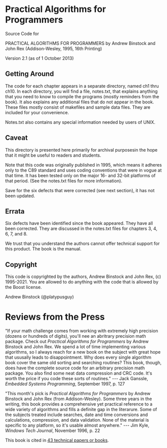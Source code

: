 # Practical Algorithms for Programmers

Source Code for

PRACTICAL ALGORITHMS FOR PROGRAMMERS
by Andrew Binstock and John Rex (Addison-Wesley, 1995, 16th Printing)

Version 2.1 (as of 1 October 2013)

## Getting Around 

The code for each chapter appears in a separate directory, 
named ch1 thru ch10. In each directory, you will find a file, 
notes.txt, that explains anything that you need to know to 
compile the programs (mostly reminders from the book). It 
also explains any additional files that do not appear in the 
book. These files mostly consist of makefiles and sample data 
files. They are included for your convenience.

Notes.txt also contains any special information needed by
users of UNIX.

## Caveat
This directory is presented here primarily for archival purposesin the hope that it might be useful to readers and students.

Note that this code was originally published in 1995, which means it adheres only to the C89 standard and uses coding conventions that were in vogue at that time. It has been tested only on the major 16- and 32-bit platforms of that period. (See the notes.txt files for more information). 

Save for the six defects that were corrected (see next section), it has not been updated. 

## Errata

Six defects have been identified since the book appeared. They have all been corrected. They are 
discussed in the notes.txt files for chapters 3, 4, 6, 7, and 8.

We trust that you understand the authors cannot offer
technical support for this product. The book is the manual.

## Copyright

This code is copyrighted by
the authors, Andrew Binstock and John Rex, (c) 1995-2021. You are allowed to do anything with the code that is allowed by the Boost license.

Andrew Binstock (@platypusguy) 

# Reviews from the Press

"If your math challenge comes from working with extremely high precision (dozens or hundreds of digits), you'll nee an abritrary precision math package. Check out _Practical Algorithms for Programmers_ by Andrew Binstock and John Rex. We spend a lot of time implementing various algorithms, so I always reach for a new book on the subject with great hope that ususally leads to disappointment. Why does every single algorithm book cover the same old sorting and searching routines? This book, though, does have the complete source code for an arbitrary precision math package. You also find some neat data compression and CRC code. It's worth the price if you code these sorts of routines." --- Jack Ganssle, _Embedded Systems Programming_, September 1997, p. 127

"This month's pick is _Practical Algorithms for Programmers_ by Andrew Binstock and John Rex (from Addison-Wesley). Some three years in the writing, this book provides a comprehensive yet practical reference to a wide variety of algorithms and fills a definite gap in the literarure. Some of the subjects treated include searches, date and time conversions and calculations, compression, and data validation. None of the material is specific to any platform, so it's usable almost anywhere." --- Jim Kyle, _Windows Tech Journal_, November 1996, p. 22
    
This book is cited in [43 technical papers or books](https://bit.ly/3AcKRB2).

